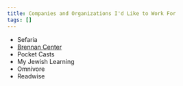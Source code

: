 ```yaml
---
title: Companies and Organizations I'd Like to Work For
tags: []
---
```


- Sefaria
- [Brennan Center](https://www.brennancenter.org)
- Pocket Casts
- My Jewish Learning
- Omnivore
- Readwise
